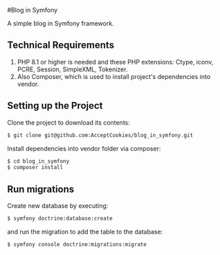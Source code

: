#Blog in Symfony

A simple blog in Symfony framework.

## Technical Requirements

1. PHP 8.1 or higher is needed and these PHP extensions: Ctype, iconv, PCRE, Session, SimpleXML, Tokenizer.
2. Also Composer, which is used to install project's dependencies into vendor.

## Setting up the Project
Clone the project to download its contents: 

```bash
$ git clone git@github.com:AcceptCookies/blog_in_symfony.git
```

Install dependencies into vendor folder via composer:
```bash
$ cd blog_in_symfony
$ composer install
```

## Run migrations
Create new database by executing:
```bash
$ symfony doctrine:database:create
```
and run the migration to add the table to the database:
```bash
$ symfony console doctrine:migrations:migrate
```